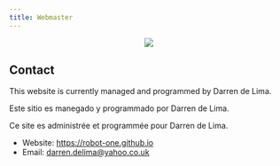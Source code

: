 ```yaml
---
title: Webmaster
---
```


<!-- raw HTML to place image and align to centre -->
<div style="text-align:center;">
<img src="/img/london_compressed.jpg" />
</div>

## Contact
This website is currently managed and programmed by Darren de Lima. 

Este sitio es manegado y programmado por Darren de Lima.

Ce site es administrée et programmée pour Darren de Lima.

- Website: https://robot-one.github.io
- Email: darren.delima@yahoo.co.uk